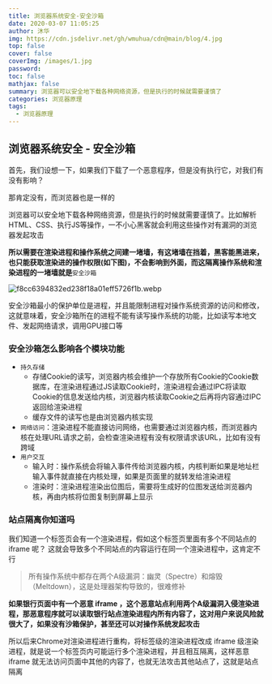 ```yaml
---
title: 浏览器系统安全-安全沙箱
date: 2020-03-07 11:05:25
author: 沐华
img: https://cdn.jsdelivr.net/gh/wmuhua/cdn@main/blog/4.jpg
top: false
cover: false
coverImg: /images/1.jpg
password: 
toc: false
mathjax: false
summary: 浏览器可以安全地下载各种网络资源，但是执行的时候就需要谨慎了
categories: 浏览器原理
tags:
  - 浏览器原理
---
```


## 浏览器系统安全 - 安全沙箱

首先，我们设想一下，如果我们下载了一个恶意程序，但是没有执行它，对我们有没有影响？

那肯定没有，而浏览器也是一样的

浏览器可以安全地下载各种网络资源，但是执行的时候就需要谨慎了。比如解析HTML、CSS、执行JS等操作，一不小心黑客就会利用这些操作对有漏洞的浏览器发起攻击

**所以需要在渲染进程和操作系统之间建一堵墙，有这堵墙在挡着，黑客能黑进来，也只能获取渲染进的操作权限(如下图)，不会影响到外面，而这隔离操作系统和渲染进程的一堵墙就是**`安全沙箱`

![f8cc6394832ed238f18a01eff5726f1b.webp](https://p9-juejin.byteimg.com/tos-cn-i-k3u1fbpfcp/a209f449f28e4ac6a4d1c4f176b9e670~tplv-k3u1fbpfcp-watermark.image)


安全沙箱最小的保护单位是进程，并且能限制进程对操作系统资源的访问和修改，这就意味着，安全沙箱所在的进程不能有读写操作系统的功能，比如读写本地文件、发起网络请求，调用GPU接口等

### 安全沙箱怎么影响各个模块功能

- `持久存储`
    - 存储Cookie的读写，浏览器内核会维护一个存放所有Cookie的Cookie数据库，在渲染进程通过JS读取Cookie时，渲染进程会通过IPC将读取Cookie的信息发送给内核，浏览器内核读取Cookie之后再将内容通过IPC返回给渲染进程
    - 缓存文件的读写也是由浏览器内核实现
- `网络访问`：渲染进程不能直接访问网络，也需要通过浏览器内核，而浏览器内核在处理URL请求之前，会检查渲染进程有没有权限请求该URL，比如有没有跨域
- `用户交互`
    - 输入时：操作系统会将输入事件传给浏览器内核，内核判断如果是地址栏输入事件就直接在内核处理，如果是页面里的就转发给渲染进程
    - 渲染时：渲染进程渲染出位图后，需要将生成好的位图发送给浏览器内核，再由内核将位图复制到屏幕上显示

### 站点隔离你知道吗

我们知道一个标签页会有一个渲染进程，假如这个标签页里面有多个不同站点的 iframe 呢？ 这就会导致多个不同站点的内容运行在同一个渲染进程中，这肯定不行

> 所有操作系统中都存在两个A级漏洞：幽灵（Spectre）和熔毁（Meltdown），这是处理器架构导致的，很难修补

**如果银行页面中有一个恶意 iframe ，这个恶意站点利用两个A级漏洞入侵渲染进程，那恶意程序就可以读取银行站点渲染进程内所有内容了，这对用户来说风险就很大了，如果没有沙箱保护，甚至还可以对操作系统发起攻击**

所以后来Chrome对渲染进程进行重构，将标签级的渲染进程改成 iframe 级渲染进程，就是说一个标签页内可能运行多个渲染进程，并且相互隔离，这样恶意 iframe 就无法访问页面中其他的内容了，也就无法攻击其他站点了，这就是站点隔离
